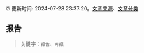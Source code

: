 :alarm_clock: 更新时间: 2024-07-28 23:37:20。[文章来源](/README.md)、[文章分类](/TAGS.md)

## 报告


> 关键字：`报告`、`月报`



